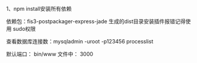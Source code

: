 1、npm install安装所有依赖


依赖包：fis3-postpackager-express-jade
生成的dist目录安装插件报错记得使用 sudo权限


查看数据库连接数：mysqladmin -uroot -p123456 processlist


默认端口：
bin/www 文件中： 3000